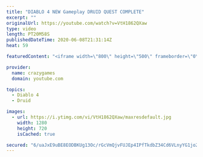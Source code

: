```yaml
---
title: "DIABLO 4 NEW Gameplay DRUID QUEST COMPLETE"
excerpt: ""
originalUrl: https://youtube.com/watch?v=VtH1862QXaw
type: video
length: PT20M58S
publishedDateTime: 2020-06-08T21:31:14Z
heat: 59

featuredContent: "<iframe width=\"800\" height=\"500\" frameborder=\"0\" src=\"https://www.youtube.com/embed/VtH1862QXaw\" allow=\"accelerometer; autoplay; encrypted-media; gyroscope; picture-in-picture\" allowfullscreen></iframe>"

provider:
  name: crazygames
  domain: youtube.com

topics:
  - Diablo 4
  - Druid

images:
  - url: https://i.ytimg.com/vi/VtH1862QXaw/maxresdefault.jpg
    width: 1280
    height: 720
    isCached: true

secured: "6/uaJxE9uBE8EODBKUg13Oc/rGcVmQjvFUJEp4IPfTkdbZ34Cd6VLnyYG1jo2He/YLNFXR5r0O8cQ48WQ1pcGdeLDpHqIyI8I+L5Hu1v9iDMQD3Jf1909ZP3wGt4Pg/n7mdUq5I5IrZVdxLMRwxHs249J6SBawD/5zEE+8rVHeFPVrK4FJELqAj8+19b4rFX8ntbBZjPEansCSOv18qfzRp4ScyiFXv1rgFfBysNHZmXp5BERfj/CV77b/npsjvbF6D8Ece1EFXRkvJd6smEg9MA/XFFqygYlG/a8r7JCqwhhvn/6WOqZg0t0Ux+dzL6u6uLcplt8/M1TCVFp7j7z84IA9e2DUbhq0RJlLZMT/5dnMVF9zlcHbqMG2qtlknxNJTZn2Twvaz67neHARmaH0wGn57z4D3RdgLWhF82YY4=;s8ePxzE+NTYUHrzSQLDNMg=="
---
```


